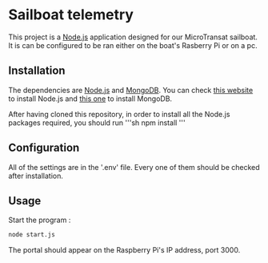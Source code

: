 # Sailboat telemetry

This project is a [Node.js](https://nodejs.org/en/) application designed for our MicroTransat sailboat.
It is can be configured to be ran either on the boat's Rasberry Pi or on a pc.

## Installation

The dependencies are [Node.js](https://nodejs.org/en/) and [MongoDB](https://www.mongodb.com/fr).
You can check [this website](https://nodejs.org/en/download/) to install Node.js and [this one](https://docs.mongodb.com/guides/server/install/) to install MongoDB.

After having cloned this repository, in order to install all the Node.js packages required, you should run
'''sh
npm install
'''


## Configuration

All of the settings are in the '.env' file. 
Every one of them should be checked after installation.

## Usage

Start the program :

```sh
node start.js
```

The portal should appear on the Raspberry Pi's IP address, port 3000.
